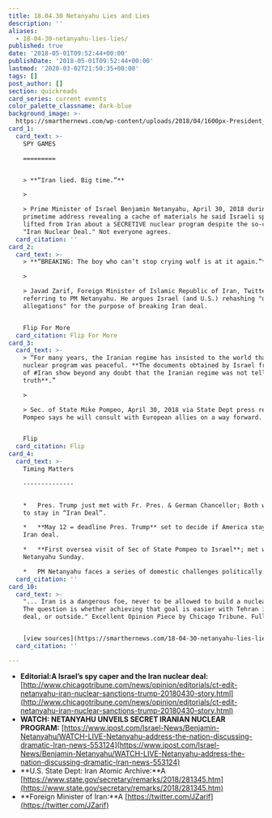```yaml
---
title: 18.04.30 Netanyahu Lies and Lies
description: ''
aliases:
  - 18-04-30-netanyahu-lies-lies/
published: true
date: '2018-05-01T09:52:44+00:00'
publishDate: '2018-05-01T09:52:44+00:00'
lastmod: '2020-03-02T21:50:35+00:00'
tags: []
post_author: []
section: quickreads
card_series: current events
color_palette_classname: dark-blue
background_image: >-
  https://smarthernews.com/wp-content/uploads/2018/04/1600px-President_Donald_Trump_and_Prime_Minister_Benjamin_Netanyahu_Joint_Press_Conference_February_15_2017_02.jpg
card_1:
  card_text: >-
    SPY GAMES

    =========


    > **“Iran lied. Big time.”**

    > 

    > Prime Minister of Israel Benjamin Netanyahu, April 30, 2018 during a
    primetime address revealing a cache of materials he said Israeli spies
    lifted from Iran about a SECRETIVE nuclear program despite the so-called
    "Iran Nuclear Deal." Not everyone agrees.
  card_citation: ''
card_2:
  card_text: >-
    > **“BREAKING: The boy who can’t stop crying wolf is at it again.”**

    > 

    > Javad Zarif, Foreign Minister of Islamic Republic of Iran, Twitter,
    referring to PM Netanyahu. He argues Israel (and U.S.) rehashing "old
    allegations" for the purpose of breaking Iran deal.


    Flip For More
  card_citation: Flip For More
card_3:
  card_text: >-
    > “For many years, the Iranian regime has insisted to the world that its
    nuclear program was peaceful. **The documents obtained by Israel from inside
    of #Iran show beyond any doubt that the Iranian regime was not telling the
    truth**.”

    > 

    > Sec. of State Mike Pompeo, April 30, 2018 via State Dept press release.
    Pompeo says he will consult with European allies on a way forward.


    Flip
  card_citation: Flip
card_4:
  card_text: >-
    Timing Matters

    --------------


    *   Pres. Trump just met with Fr. Pres. & German Chancellor; Both want U.S.
    to stay in “Iran Deal”.

    *   **May 12 = deadline Pres. Trump** set to decide if America stays in 2015
    Iran deal.

    *   **First oversea visit of Sec of State Pompeo to Israel**; met with
    Netanyahu Sunday.

    *   PM Netanyahu faces a series of domestic challenges politically.
  card_citation: ''
card_10:
  card_text: >-
    "... Iran is a dangerous foe, never to be allowed to build a nuclear weapon.
    The question is whether achieving that goal is easier with Tehran inside the
    deal, or outside." Excellent Opinion Piece by Chicago Tribune. Full Article:


    [view sources](https://smarthernews.com/18-04-30-netanyahu-lies-lies/)
  card_citation: ''

---
```

*   **Editorial:A Israel’s spy caper and the Iran nuclear deal:** [http://www.chicagotribune.com/news/opinion/editorials/ct-edit-netanyahu-iran-nuclear-sanctions-trump-20180430-story.html](http://www.chicagotribune.com/news/opinion/editorials/ct-edit-netanyahu-iran-nuclear-sanctions-trump-20180430-story.html)
*   **WATCH: NETANYAHU UNVEILS SECRET IRANIAN NUCLEAR PROGRAM:** [https://www.jpost.com/Israel-News/Benjamin-Netanyahu/WATCH-LIVE-Netanyahu-address-the-nation-discussing-dramatic-Iran-news-553124](https://www.jpost.com/Israel-News/Benjamin-Netanyahu/WATCH-LIVE-Netanyahu-address-the-nation-discussing-dramatic-Iran-news-553124)
*   **U.S. State Dept: Iran Atomic Archive:**A [https://www.state.gov/secretary/remarks/2018/281345.htm](https://www.state.gov/secretary/remarks/2018/281345.htm)
*   **Foreign Minister of Iran:**A [https://twitter.com/JZarif](https://twitter.com/JZarif)